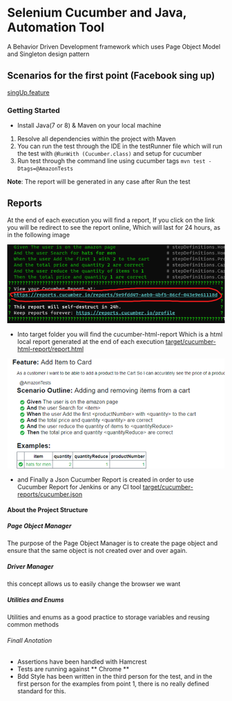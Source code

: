 # Selenium Cucumber and Java, Automation Tool
A Behavior Driven Development framework which uses Page Object Model and Singleton design pattern

## Scenarios for the first point (Facebook sing up) 
[singUp.feature](src/test/resources/facebookFeatures/singUp.feature)

### Getting Started
* Install Java(7 or 8) & Maven on your local machine

1. Resolve all dependencies within the project with Maven
2. You can run the test through the IDE in the testRunner file
   which will run the test with `@RunWith (Cucumber.class)` and setup for cucumber
3. Run test through the command line using cucumber tags 
   `mvn test -Dtags=@AmazonTests`

**Note**: The report will be generated in any case after Run the test

## Reports
At the end of each execution you will find a report, If you click on the link you will be redirect
to see the report online, Which will last for 24 hours, as in the following image 

![img_2.png](img_2.png)

* Into target folder you will find the cucumber-html-report Which is a html local report generated at the end
of each execution
[target/cucumber-html-report/report.html
](target/cucumber-html-report/report.html)

![img_1.png](img_1.png)

* and Finally a Json Cucumber Report is created in order to use Cucumber Report for Jenkins or any CI tool 
[target/cucumber-reports/cucumber.json](target/cucumber-reports/cucumber.json)

#### About the Project Structure
##### Page Object Manager
The purpose of the Page Object Manager is to create the page object and ensure that the same
object is not created over and over again.
##### Driver Manager
this concept allows us to easily change the browser we want
##### Utilities and Enums
Utilities and enums as a good practice to storage variables and reusing common methods

###### Finall Anotation 
* Assertions have been handled with Hamcrest
* Tests are running against ** Chrome **
* Bdd Style has been written in the third person for the test, 
and in the first person for the examples from point 1,
 there is no really defined standard for this.